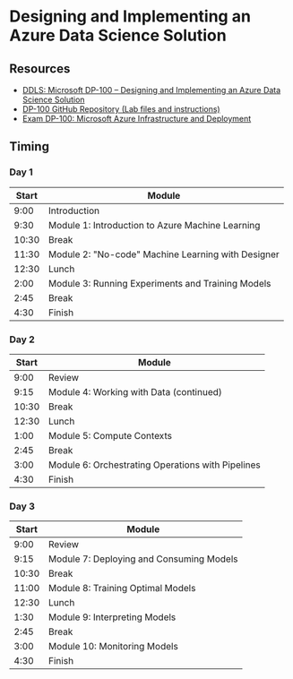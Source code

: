 # Designing and Implementing an Azure Data Science Solution

## Resources

* [DDLS: Microsoft DP-100 – Designing and Implementing an Azure Data Science Solution](https://www.ddls.com.au/courses/microsoft/azure/microsoft-dp-100t01-designing-and-implementing-a-data-science-solution-on-azure/)
* [DP-100 GitHub Repository (Lab files and instructions)](https://github.com/MicrosoftLearning/DP100)
* [Exam DP-100: Microsoft Azure Infrastructure and Deployment](https://docs.microsoft.com/en-us/learn/certifications/exams/dp-100)

## Timing

### Day 1

|Start|Module|
|-|-|
|9:00|Introduction|
|9:30|Module 1: Introduction to Azure Machine Learning|
|10:30|Break|
|11:30|Module 2: "No-code" Machine Learning with Designer|
|12:30|Lunch|
|2:00|Module 3: Running Experiments and Training Models|
|2:45|Break|
|4:30|Finish|

### Day 2

|Start|Module|
|-|-|
|9:00|Review|
|9:15|Module 4: Working with Data (continued)|
|10:30|Break|
|12:30|Lunch|
|1:00|Module 5: Compute Contexts|
|2:45|Break|
|3:00|Module 6: Orchestrating Operations with Pipelines|
|4:30|Finish|

### Day 3

|Start|Module|
|-|-|
|9:00|Review|
|9:15|Module 7: Deploying and Consuming Models|
|10:30|Break|
|11:00|Module 8: Training Optimal Models|
|12:30|Lunch|
|1:30|Module 9: Interpreting Models|
|2:45|Break|
|3:00|Module 10: Monitoring Models|
|4:30|Finish|
